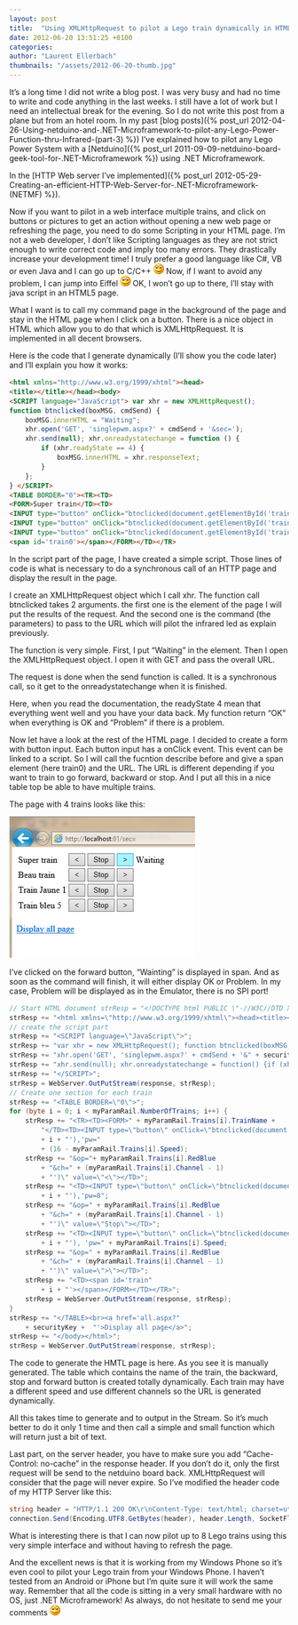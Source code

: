 ```yaml
---
layout: post
title:  "Using XMLHttpRequest to pilot a Lego train dynamically in HTML 5"
date: 2012-06-20 13:51:25 +0100
categories: 
author: "Laurent Ellerbach"
thumbnails: "/assets/2012-06-20-thumb.jpg"
---
```

It’s a long time I did not write a blog post. I was very busy and had no time to write and code anything in the last weeks. I still have a lot of work but I need an intellectual break for the evening. So I do not write this post from a plane but from an hotel room. In my past [blog posts]({% post_url 2012-04-26-Using-netduino-and-.NET-Microframework-to-pilot-any-Lego-Power-Function-thru-Infrared-(part-3) %}) I’ve explained how to pilot any Lego Power System with a [Netduino]({% post_url 2011-09-09-netduino-board-geek-tool-for-.NET-Microframework %}) using .NET Microframework. 

In the [HTTP Web server I’ve implemented]({% post_url 2012-05-29-Creating-an-efficient-HTTP-Web-Server-for-.NET-Microframework-(NETMF) %}). 

Now if you want to pilot in a web interface multiple trains, and click on buttons or pictures to get an action without opening a new web page or refreshing the page, you need to do some Scripting in your HTML page. I’m not a web developer, I don’t like Scripting languages as they are not strict enough to write correct code and imply too many errors. They drastically increase your development time! I truly prefer a good language like C#, VB or even Java and I can go up to C/C++ ![Sourire](/assets/4401.wlEmoticon-smile_2.png) Now, if I want to avoid any problem, I can jump into Eiffel ![Sourire](/assets/4401.wlEmoticon-smile_2.png) OK, I won’t go up to there, I’ll stay with java script in an HTML5 page.

What I want is to call my command page in the background of the page and stay in the HTML page when I click on a button. There is a nice object in HTML which allow you to do that which is XMLHttpRequest. It is implemented in all decent browsers.

Here is the code that I generate dynamically (I’ll show you the code later) and I’ll explain you how it works:


```html
<html xmlns="http://www.w3.org/1999/xhtml"><head> 
<title></title></head><body> 
<SCRIPT language="JavaScript"> var xhr = new XMLHttpRequest(); 
function btnclicked(boxMSG, cmdSend) { 
    boxMSG.innerHTML = "Waiting"; 
    xhr.open('GET', 'singlepwm.aspx?' + cmdSend + '&sec='); 
    xhr.send(null); xhr.onreadystatechange = function () { 
        if (xhr.readyState == 4) { 
            boxMSG.innerHTML = xhr.responseText; 
        } 
    }; 
} </SCRIPT> 
<TABLE BORDER="0"><TR><TD> 
<FORM>Super train</TD><TD> 
<INPUT type="button" onClick="btnclicked(document.getElementById('train0'), 'pw=11&op=0&ch=254')" value="<"></TD><TD> 
<INPUT type="button" onClick="btnclicked(document.getElementById('train0'), 'pw=8&op=0&ch=254')" value="Stop"></TD><TD> 
<INPUT type="button" onClick="btnclicked(document.getElementById('train0'), 'pw=5&op=0&ch=254')" value=">"></TD><TD> 
<span id='train0'></span></FORM></TD></TR> 
```

In the script part of the page, I have created a simple script. Those lines of code is what is necessary to do a synchronous call of an HTTP page and display the result in the page. 

I create an XMLHttpRequest object which I call xhr. The function call btnclicked takes 2 arguments. the first one is the element of the page I will put the results of the request. And the second one is the command (the parameters) to pass to the URL which will pilot the infrared led as explain previously.

The function is very simple. First, I put “Waiting” in the element. Then I open the XMLHttpRequest object. I open it with GET and pass the overall URL.

The request is done when the send function is called. It is a synchronous call, so it get to the onreadystatechange when it is finished. 

Here, when you read the documentation, the readyState 4 mean that everything went well and you have your data back. My function return “OK” when everything is OK and “Problem” if there is a problem.

Now let have a look at the rest of the HTML page. I decided to create a form with button input. Each button input has a onClick event. This event can be linked to a script. So I will call the fucntion describe before and give a span element (here train0) and the URL. The URL is different depending if you want to train to go forward, backward or stop. And I put all this in a nice table top be able to have multiple trains.

The page with 4 trains looks like this:

![image](/assets/5807.image_2.png)

I’ve clicked on the forward button, “Wainting” is displayed in span. And as soon as the command will finish, it will either display OK or Problem. In my case, Problem will be displayed as in the Emulator, there is no SPI port!


```csharp
// Start HTML document strResp = "<!DOCTYPE html PUBLIC \"-//W3C//DTD XHTML 1.0 Transitional//EN\" \"http://www.w3.org/TR/xhtml1/DTD/xhtml1-transitional.dtd\">"; 
strResp += "<html xmlns=\"http://www.w3.org/1999/xhtml\"><head><title></title></head><body>"; 
// create the script part 
strResp += "<SCRIPT language=\"JavaScript\">"; 
strResp += "var xhr = new XMLHttpRequest(); function btnclicked(boxMSG, cmdSend) boxMSG.innerHTML=\"Waiting\";"; 
strResp += "xhr.open('GET', 'singlepwm.aspx?' + cmdSend + '&" + securityKey + "');"; 
strResp += "xhr.send(null); xhr.onreadystatechange = function() {if (xhr.readyState == 4) {boxMSG.innerHTML=xhr.responseText;}};}"; 
strResp += "</SCRIPT>"; 
strResp = WebServer.OutPutStream(response, strResp); 
// Create one section for each train 
strResp += "<TABLE BORDER=\"0\">"; 
for (byte i = 0; i < myParamRail.NumberOfTrains; i++) { 
    strResp += "<TR><TD><FORM>" + myParamRail.Trains[i].TrainName + 
        "</TD><TD><INPUT type=\"button\" onClick=\"btnclicked(document.getElementById('train" 
        + i + "'),'pw=" 
        + (16 - myParamRail.Trains[i].Speed); 
    strResp += "&op="+ myParamRail.Trains[i].RedBlue 
        + "&ch=" + (myParamRail.Trains[i].Channel - 1) 
        + "')\" value=\"<\"></TD>"; 
    strResp += "<TD><INPUT type=\"button\" onClick=\"btnclicked(document.getElementById('train" 
        + i + "'),'pw=8"; 
    strResp += "&op=" + myParamRail.Trains[i].RedBlue 
        + "&ch=" + (myParamRail.Trains[i].Channel - 1) 
        + "')\" value=\"Stop\"></TD>"; 
    strResp += "<TD><INPUT type=\"button\" onClick=\"btnclicked(document.getElementById('train" 
        + i + "'), 'pw=" + myParamRail.Trains[i].Speed; 
    strResp += "&op=" + myParamRail.Trains[i].RedBlue 
        + "&ch=" + (myParamRail.Trains[i].Channel - 1)
        + "')\" value=\">\"></TD>"; 
    strResp += "<TD><span id='train" 
        + i + "'></span></FORM></TD></TR>"; 
    strResp = WebServer.OutPutStream(response, strResp); 
} 
strResp += "</TABLE><br><a href='all.aspx?" 
    + securityKey +  "'>Display all page</a>"; 
strResp += "</body></html>";
strResp = WebServer.OutPutStream(response, strResp); 
```

The code to generate the HMTL page is here. As you see it is manually generated. The table which contains the name of the train, the backward, stop and forward button is created totally dynamically. Each train may have a different speed and use different channels so the URL is generated dynamically. 

All this takes time to generate and to output in the Stream. So it’s much better to do it only 1 time and then call a simple and small function which will return just a bit of text.

Last part, on the server header, you have to make sure you add “Cache-Control: no-cache” in the response header. If you don’t do it, only the first request will be send to the netduino board back. XMLHttpRequest will consider that the page will never expire. So I’ve modified the header code of my HTTP Server like this:

```csharp
string header = "HTTP/1.1 200 OK\r\nContent-Type: text/html; charset=utf-8\r\nCache-Control: no-cache\r\nConnection: close\r\n\r\n"; 
connection.Send(Encoding.UTF8.GetBytes(header), header.Length, SocketFlags.None); 
```

What is interesting there is that I can now pilot up to 8 Lego trains using this very simple interface and without having to refresh the page.

And the excellent news is that it is working from my Windows Phone so it’s even cool to pilot your Lego train from your Windows Phone. I haven’t tested from an Android or iPhone but I’m quite sure it will work the same way. Remember that all the code is sitting in a very small hardware with no OS, just .NET Microframework! As always, do not hesitate to send me your comments ![Sourire](/assets/4401.wlEmoticon-smile_2.png)

